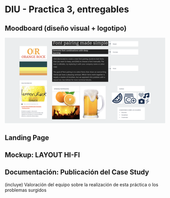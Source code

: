 # DIU - Practica 3, entregables

## Moodboard (diseño visual + logotipo)   
![alt text](https://github.com/PedroCapilla/DIU/blob/master/P3/MoodBoard.png)
## Landing Page


## Mockup: LAYOUT HI-FI


## Documentación: Publicación del Case Study


(incluye) Valoración del equipo sobre la realización de esta práctica o los problemas surgidos
 
